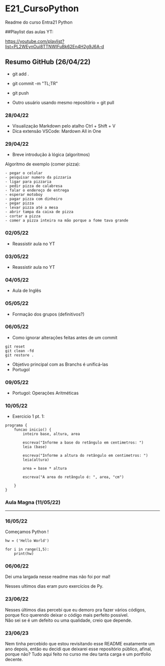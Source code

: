 # E21_CursoPython
Readme do curso Entra21 Python

##Playlist das aulas YT: 

https://youtube.com/playlist?list=PL2WEynOui8TTNWIFuBk62En4H2g9J6A-d

##  Resumo GitHub (26/04/22) 

- git add .

- git commit -m "TL;TR"

- git push

- Outro usuário usando mesmo repositório = git pull

 ### 28/04/22

 - Visualização Markdown pelo atalho Ctrl + Shift + V 
 - Dica extensão VSCode: Mardown All in One


### 29/04/22

 - Breve introdução à lógica (algoritmos)
  
  Algoritmo de exemplo (comer pizza):
 ```
 - pegar o celular 
 - pesquisar numero da pizzaria 
 - ligar para pizzaria 
 - pedir pizza de calabresa
 - falar o endereço de entrega 
 - esperar motoboy 
 - pagar pizza com dinheiro 
 - pegar pizza
 - levar pizza até a mesa
 - abrir tampa da caixa de pizza
 - cortar a pizza 
 - comer a pizza inteira na mão porque a fome tava grande 
```
### 02/05/22
 - Reassistir aula no YT

### 03/05/22
 - Reassistir aula no YT

### 04/05/22
 - Aula de Inglês

### 05/05/22
 - Formação dos grupos (definitivos?)

### 06/05/22
 - Como ignorar alterações feitas antes de um commit
 ```
 git reset
 git clean -fd
 git restore .
 ``` 
 - Objetivo principal com as Branchs é unificá-las
 - Portugol

 ### 09/05/22

 - Portugol: Operações Aritméticas

 ### 10/05/22

 - Exercicio 1 pt. 1:
```
programa {
	funcao inicio() {
		inteiro base, altura, area
		
		escreva("Informe a base do retângulo em centimetros: ")
		leia (base)
		
		escreva("Informe a altura do retângulo em centimetros: ")
		leia(altura)
		
		area = base * altura
		
		escreva("A area do retângulo é: ", area, "cm")
		
	}
}
```
### Aula Magna (11/05/22)

-----------------------------
### 16/05/22

Começamos Python ! 

```
hw = ('Hello World')

for i in range(1,5):    
    print(hw)
``` 

### 06/06/22

Dei uma largada nesse readme mas não foi por mal! 

Nesses ultimos dias eram puro exercícios de Py.

### 23/06/22
Nesses últimos dias percebi que eu demoro pra fazer vários códigos, <br /> porque fico querendo deixar o código mais perfeito possível. <br>Não sei se é um defeito ou uma qualidade, creio que depende.

### 23/06/23
Nem tinha percebido que estou revisitando esse README exatamente um ano depois, então eu decidi que deixarei esse repositório público, afinal, porque não? Tudo aqui feito no curso me deu tanta carga e um portfolio decente. 